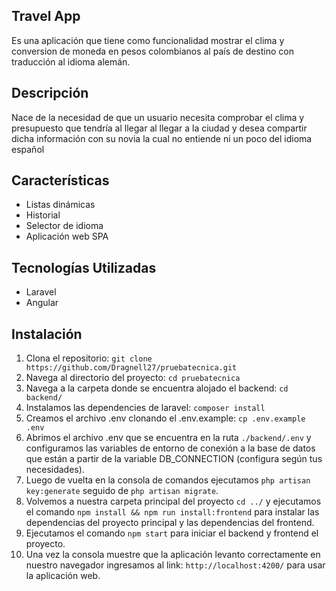 ## Travel App

Es una aplicación que tiene como funcionalidad mostrar el clima y conversion de moneda en pesos colombianos al país de destino con traducción al idioma alemán.

## Descripción

Nace de la necesidad de que un usuario necesita comprobar el clima y presupuesto que tendría al llegar al llegar a la ciudad y desea compartir dicha información con su novia la cual no entiende ni un poco del idioma español

## Características

- Listas dinámicas
- Historial
- Selector de idioma
- Aplicación web SPA

## Tecnologías Utilizadas
- Laravel
- Angular

## Instalación

1. Clona el repositorio: `git clone https://github.com/Dragnell27/pruebatecnica.git`
2. Navega al directorio del proyecto: `cd pruebatecnica`
3. Navega a la carpeta donde se encuentra alojado el backend: `cd backend/`
4. Instalamos las dependencies de laravel: `composer install`
5. Creamos el archivo .env clonando el .env.example: `cp .env.example .env`
6. Abrimos el archivo .env que se encuentra en la ruta `./backend/.env` y configuramos las variables de entorno de conexión a la base de datos que están a partir de la variable DB_CONNECTION (configura según tus necesidades).
7. Luego de vuelta en la consola de comandos ejecutamos `php artisan key:generate` 
seguido de `php artisan migrate`.
8. Volvemos a nuestra carpeta principal del proyecto `cd ../` y ejecutamos el comando `npm install && npm run install:frontend` para instalar las dependencias del proyecto principal y las dependencias del frontend.
9. Ejecutamos el comando `npm start` para iniciar el backend y frontend el proyecto.
10. Una vez la consola muestre que la aplicación levanto correctamente en nuestro navegador ingresamos al link: `http://localhost:4200/` para usar la aplicación web.




